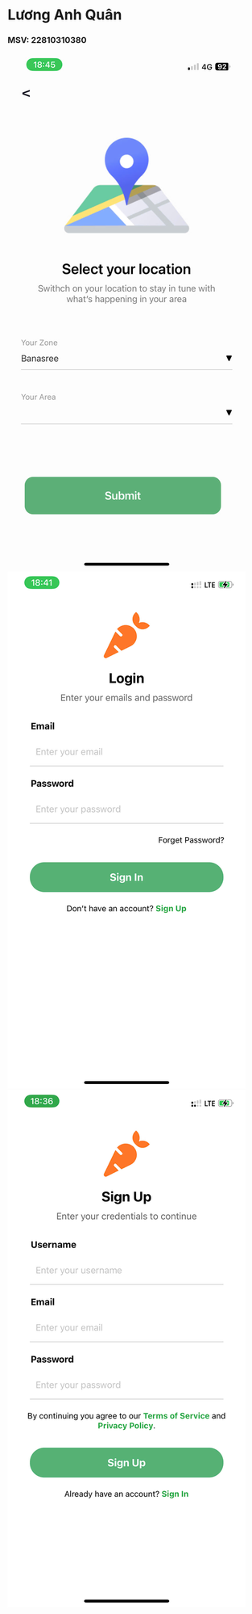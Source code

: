 # Lương Anh Quân
### MSV: 22810310380 

![Hinh anh 01](location.jpg)
![Hinh anh 02](login.jpg)
![Hinh anh 03](signup.jpg)

